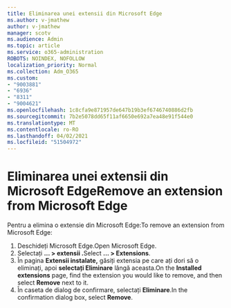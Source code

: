 ```yaml
---
title: Eliminarea unei extensii din Microsoft Edge
ms.author: v-jmathew
author: v-jmathew
manager: scotv
ms.audience: Admin
ms.topic: article
ms.service: o365-administration
ROBOTS: NOINDEX, NOFOLLOW
localization_priority: Normal
ms.collection: Adm_O365
ms.custom:
- "9003881"
- "6936"
- "8311"
- "9004621"
ms.openlocfilehash: 1c8cfa9e871957de647b19b3ef6746740886d2fb
ms.sourcegitcommit: 7b2e5078dd65f11af6650e692a7ea48e91f544e0
ms.translationtype: MT
ms.contentlocale: ro-RO
ms.lasthandoff: 04/02/2021
ms.locfileid: "51504972"
---
```

# <a name="remove-an-extension-from-microsoft-edge"></a><span data-ttu-id="d1f85-102">Eliminarea unei extensii din Microsoft Edge</span><span class="sxs-lookup"><span data-stu-id="d1f85-102">Remove an extension from Microsoft Edge</span></span>

<span data-ttu-id="d1f85-103">Pentru a elimina o extensie din Microsoft Edge:</span><span class="sxs-lookup"><span data-stu-id="d1f85-103">To remove an extension from Microsoft Edge:</span></span>

1. <span data-ttu-id="d1f85-104">Deschideți Microsoft Edge.</span><span class="sxs-lookup"><span data-stu-id="d1f85-104">Open Microsoft Edge.</span></span>
2. <span data-ttu-id="d1f85-105">Selectați **... > extensii .**</span><span class="sxs-lookup"><span data-stu-id="d1f85-105">Select **... > Extensions**.</span></span>
3. <span data-ttu-id="d1f85-106">În pagina **Extensii instalate,** găsiți extensia pe care ați dori să o eliminați, apoi **selectați Eliminare** lângă aceasta.</span><span class="sxs-lookup"><span data-stu-id="d1f85-106">On the **Installed extensions** page, find the extension you would like to remove, and then select **Remove** next to it.</span></span>
4. <span data-ttu-id="d1f85-107">În caseta de dialog de confirmare, selectați **Eliminare**.</span><span class="sxs-lookup"><span data-stu-id="d1f85-107">In the confirmation dialog box, select **Remove**.</span></span>
